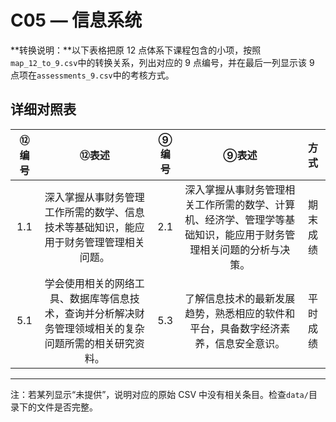 # C05 — 信息系统

**转换说明：**以下表格把原 12 点体系下课程包含的小项，按照`map_12_to_9.csv`中的转换关系，列出对应的 9 点编号，并在最后一列显示该 9 点项在`assessments_9.csv`中的考核方式。

## 详细对照表

| ⑫编号 | ⑫表述 | ⑨编号 | ⑨表述 | 方式 |
|:---:|:---:|:---:|:---:|:---:|
| 1.1 | 深入掌握从事财务管理工作所需的数学、信息技术等基础知识，能应用于财务管理管理相关问题。 | 2.1 | 深入掌握从事财务管理相关工作所需的数学、计算机、经济学、管理学等基础知识，能应用于财务管理相关问题的分析与决策。 | 期末成绩 |
| 5.1 | 学会使用相关的网络工具、数据库等信息技术，查询并分析解决财务管理领域相关的复杂问题所需的相关研究资料。 | 5.3 | 了解信息技术的最新发展趋势，熟悉相应的软件和平台，具备数字经济素养，信息安全意识。 | 平时成绩 |

---

注：若某列显示“未提供”，说明对应的原始 CSV 中没有相关条目。检查`data/`目录下的文件是否完整。
